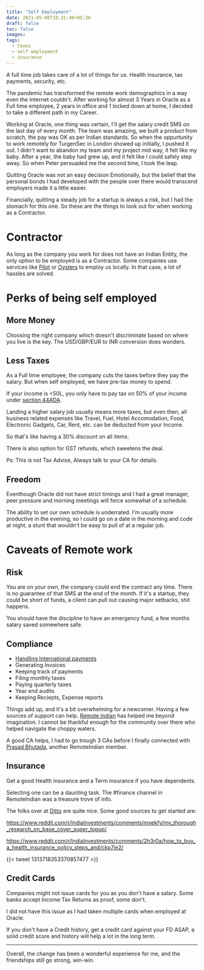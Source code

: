 ```yaml
---
title: "Self Employment"
date: 2021-05-06T18:31:48+05:30
draft: false
toc: false
images:
tags:
  - taxes
  - self employment
  - insurance
---
```


A full time job takes care of a lot of things for us. Health insurance, tax payments, security, etc.

The pandemic has transformed the remote work demographics in a way even the Internet couldn't. After working for almost 3 Years in Oracle as a Full time employee, 2 years in office and 1 locked down at home, I decided to take a different path in my Career.

Working at Oracle, one thing was certain, I'll get the salary credit SMS on the last day of every month. The team was amazing, we built a product from scratch, the pay was OK as per Indian standards. So when the oppurtunity to work remotely for TurgenSec in London showed up initially, I pushed it out. I didn't want to abandon my team and my project mid way, it felt like my baby. After a year, the baby had grew up, and it felt like I could safely step away. So when Peter persuaded me the second time, I took the leap.

Quitting Oracle was not an easy decision Emotionally, but the belief that the personal bonds I had developed with the people over there would transcend employers made it a little easier.

Financially, quitting a steady job for a startup is always a risk, but I had the stomach for this one. So these are the things to look out for when working as a Contractor.

# Contractor

As long as the company you work for does not have an Indian Entity, the only option to be employed is as a Contractor.
Some companies use services like [Pilot](https://pilot.com/) or [Oysters](https://www.oysterhr.com/) to employ us locally. In that case, a lot of hassles are solved.

# Perks of being self employed

## More Money

Choosing the right company which doesn't discriminate based on where you live is the key. The USD/GBP/EUR to INR conversion does wonders.

## Less Taxes

As a Full time employee, the company cuts the taxes before they pay the salary.
But when self employed, we have pre-tax money to spend.

If your income is <50L, you only have to pay tax on 50% of your income under [section 44ADA](https://www.thegalacticadvisors.com/post/comprehensive-guide-on-tax-for-freelancers).

Landing a higher salary job usually means more taxes, but even then, all business related expenses like Travel, Fuel, Hotel Accomodation, Food, Electronic Gadgets, Car, Rent, etc. can be deducted from your Income.

So that's like having a 30% discount on all items.

There is also option for GST refunds, which sweetens the deal.

Ps: This is not Tax Advise, Always talk to your CA for details.

## Freedom

Eventhough Oracle did not have strict timings and I had a great manager, peer pressure and morning meetings will force somewhat of a schedule.

The ability to set our own schedule is underrated. I'm usually more productive in the evening, so I could go on a date in the morning and code at night, a stunt that wouldn't be easy to pull of at a regular job.

# Caveats of Remote work

## Risk

You are on your own, the company could end the contract any time.
There is no guarantee of that SMS at the end of the month. If it's a startup, they could be short of funds, a client can pull out causing major setbacks, shit happens.

You should have the discipline to have an emergency fund, a few months salary saved somewhere safe.

## Compliance

- [Handling International payments](../payment)
- Generating Invoices
- Keeping track of payments
- Filing monthly taxes
- Paying quarterly taxes
- Year end audits
- Keeping Reciepts, Expense reports

Things add up, and it's a bit overwhelming for a newcomer. Having a few sources of support can help. [Remote Indian](https://remoteindian.com) has helped me beyond imagination. I cannot be thankful enough for the community over there who helped navigate the choppy waters.

A good CA helps, I had to go trough 3 CAs before I finally connected with [Prasad Bhutada](mailto:prasad.bhutada@bnbca.in), another RemoteIndian member.

## Insurance

Get a good Health insurance and a Term insurance if you have dependents.

Selecting one can be a daunting task. The #finance channel in RemoteIndian was a treasure trove of info.

The folks over at [Ditto](https://joinditto.in/) are quite nice.
Some good sources to get started are:

https://www.reddit.com/r/IndiaInvestments/comments/mxekfy/my_thorough_research_on_base_cover_super_topup/

https://www.reddit.com/r/IndiaInvestments/comments/2h3r0a/how_to_buy_a_health_insurance_policy_steps_and/ckp7ie2/

{{< tweet 1313718353370857477 >}}

## Credit Cards

Companies might not issue cards for you as you don't have a salary.
Some banks accept Income Tax Returns as proof, some don't.

I did not have this issue as I had taken multiple cards when employed at Oracle.

If you don't have a Credit history, get a credit card against your FD ASAP, a solid credit score and history will help a lot in the long term.

---

Overall, the change has been a wonderful experience for me, and the friendships still go strong, win-win.
